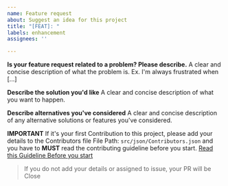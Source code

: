 ```yaml
---
name: Feature request
about: Suggest an idea for this project
title: "[FEAT]: "
labels: enhancement
assignees: ''

---
```


**Is your feature request related to a problem? Please describe.**
A clear and concise description of what the problem is. Ex. I'm always frustrated when [...]

**Describe the solution you'd like**
A clear and concise description of what you want to happen.

**Describe alternatives you've considered**
A clear and concise description of any alternative solutions or features you've considered.

<!-- Do not delete this -->
**IMPORTANT**
If it's your first Contribution to this project, please add your details to the Contributors file
File Path: `src/json/Contributors.json` and you have to **MUST** read the contributing guideline before you start.  [Read this Guideline Before you start](https://github.com/devvsakib/power-the-web/blob/main/CONTRIBUTING.md)
> If you do not add your details or assigned to issue, your PR will be Close
